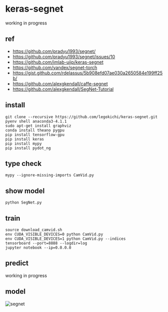 # keras-segnet

working in progress

## ref

* https://github.com/pradyu1993/segnet/
* https://github.com/pradyu1993/segnet/issues/10
* https://github.com/imlab-uiip/keras-segnet
* https://github.com/yandex/segnet-torch
* https://gist.github.com/rdelassus/5b908efd07ae030a2650584e199ff25b/
* https://github.com/alexgkendall/caffe-segnet
* https://github.com/alexgkendall/SegNet-Tutorial

## install

```
git clone --recursive https://github.com/legokichi/keras-segnet.git
pyenv shell anaconda3-4.1.1
sudo apt-get install graphviz
conda install theano pygpu
pip install tensorflow-gpu
pip install keras
pip install mypy
pip install pydot_ng
```

## type check

```
mypy --ignore-missing-imports CamVid.py 
```

## show model

```
python SegNet.py
```

## train

```
source download_camvid.sh
env CUDA_VISIBLE_DEVICES=0 python CamVid.py
env CUDA_VISIBLE_DEVICES=1 python CamVid.py --indices
tensorboard --port=8888 --logdir=log
jupyter notebook --ip=0.0.0.0
```

## predict

working in progress

## model

![segnet](https://raw.githubusercontent.com/legokichi/keras-segnet/master/segnet.png)


